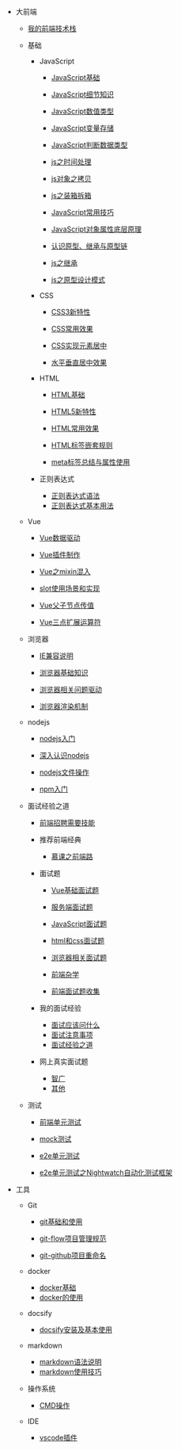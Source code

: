 * 大前端

	- [我的前端技术栈](知识笔记/大前端/前端技术栈.md)

	* 基础

		* JavaScript

			- [JavaScript基础](知识笔记/大前端/基础/JavaScript/JavaScript基础/JavaScript基础.md)
			- [JavaScript细节知识](知识笔记/大前端/基础/JavaScript/JavaScript基础/JavaScript细节知识.md)
			- [JavaScript数值类型](知识笔记/大前端/基础/JavaScript/JavaScript基础/JavaScript数值类型.md)
			- [JavaScript变量存储](知识笔记/大前端/基础/JavaScript/JavaScript基础/JavaScript变量存储.md)
			- [JavaScript判断数据类型](知识笔记/大前端/基础/JavaScript/JavaScript基础/JavaScript判断数据类型.md)
			- [js之时间处理](知识笔记/大前端/基础/JavaScript/JavaScript基础/js之时间处理.md)
			
			- [js对象之拷贝](知识笔记/大前端/基础/JavaScript/JavaScript深入学习/js对象之拷贝.md)
			- [js之装箱拆箱](知识笔记/大前端/基础/JavaScript/JavaScript深入学习/js之装箱拆箱.md)
			- [JavaScript常用技巧](知识笔记/大前端/基础/JavaScript/JavaScript深入学习/JavaScript常用技巧.md)
			- [JavaScript对象属性底层原理](知识笔记/大前端/基础/JavaScript/JavaScript深入学习/JavaScript对象属性底层原理.md)

			- [认识原型、继承与原型链](知识笔记/大前端/基础/JavaScript/js原型与原型链/认识原型、继承与原型链.md)
			- [js之继承](知识笔记/大前端/基础/JavaScript/js原型与原型链/js之继承.md)

			- [js之原型设计模式](知识笔记/大前端/基础/JavaScript/设计模式/原型设计模式.md)

		* CSS

			- [CSS3新特性](知识笔记/大前端/基础/HTML+CSS/CSS/CSS3新特性.md)
			- [CSS常用效果](知识笔记/大前端/基础/HTML+CSS/CSS/CSS常用效果.md)

			- [CSS实现元素居中](知识笔记/大前端/基础/HTML+CSS/CSS/布局/居中效果/CSS实现元素居中.md)
			- [水平垂直居中效果](知识笔记/大前端/基础/HTML+CSS/CSS/布局/居中效果/水平垂直居中效果.md)

		* HTML

			- [HTML基础](知识笔记/大前端/基础/HTML+CSS/HTML/HTML基础.md)
			- [HTML5新特性](知识笔记/大前端/基础/HTML+CSS/HTML/HTML5新特性.md)
			- [HTML常用效果](知识笔记/大前端/基础/HTML+CSS/HTML/HTML常用效果.md)
			- [HTML标签嵌套规则](知识笔记/大前端/基础/HTML+CSS/HTML/HTML标签嵌套规则.md)

			- [meta标签总结与属性使用](知识笔记/大前端/基础/HTML+CSS/HTML/meta标签总结与属性使用.md)

		* 正则表达式

			- [正则表达式语法](知识笔记/大前端/基础/正则表达式/正则表达式语法.md)
			- [正则表达式基本用法](知识笔记/大前端/基础/正则表达式/正则表达式基本用法.md)

	* Vue

		- [Vue数据驱动](知识笔记/大前端/Vue/Vue数据驱动.md)

		- [Vue插件制作](知识笔记/大前端/Vue/Vue高级应用/Vue插件制作.md)
		- [Vue之mixin混入](知识笔记/大前端/Vue/Vue高级应用/mixin混入.md)
		- [slot使用场景和实现](知识笔记/大前端/Vue/Vue高级应用/slot使用.md)

		- [Vue父子节点传值](知识笔记/大前端/Vue/Vue基础/Vue父子节点传值.md)

		- [Vue三点扩展运算符](知识笔记/大前端/Vue/Vue散点知识/Vue三点扩展运算符.md)

	* 浏览器

		- [IE兼容说明](知识笔记/大前端/浏览器/IE兼容说明.md)
		- [浏览器基础知识](知识笔记/大前端/浏览器/浏览器基础知识.md)
		- [浏览器相关问题驱动](知识笔记/大前端/浏览器/问题驱动.md)

		- [浏览器渲染机制](知识笔记/大前端/浏览器/浏览器渲染机制.md)

	* nodejs

		* [nodejs入门](知识笔记/大前端/nodejs/nodejs开发/nodejs入门.md)
		* [深入认识nodejs](知识笔记/大前端/nodejs/nodejs开发/深入认识nodejs.md)
		* [nodejs文件操作](知识笔记/大前端/nodejs/nodejs开发/nodejs文件操作.md)
		
		* [npm入门](知识笔记/大前端/nodejs/npm入门.md)

	* 面试经验之道

		- [前端招聘需要技能](知识笔记/大前端/面试/前端招聘需要技能.md)
		
		* 推荐前端经典

			- [慕课之前端路](知识笔记/大前端/面试/推荐前端经典/慕课推荐.md)

		* 面试题

			- [Vue基础面试题](知识笔记/大前端/面试/基础面试题/Vue基础面试题.md)
			- [服务端面试题](知识笔记/大前端/面试/基础面试题/服务端面试题.md)

			- [JavaScript面试题](知识笔记/大前端/面试/基础面试题/JavaScript面试题.md)
			- [html和css面试题](知识笔记/大前端/面试/基础面试题/html和css面试题.md)
			- [浏览器相关面试题](知识笔记/大前端/面试题/基础面试题/浏览器相关面试题.md)

			- [前端杂学](知识笔记/大前端/面试/基础面试题/前端杂学.md)
			- [前端面试题收集](知识笔记/大前端/面试/网上真实面试题/前端面试题收集.md)

		* 我的面试经验

			- [面试应该问什么](知识笔记/大前端/面试/面试应该问什么.md)
			- [面试注意事项](知识笔记/大前端/面试/面试注意事项.md)
			- [面试经验之道](知识笔记/大前端/面试/面试经验之道.md)

		* 网上真实面试题

			- [智广](知识笔记/大前端/面试/网上真实面试题/智广.md)
			- [其他](知识笔记/大前端/面试/网上真实面试题/其他.md)

	* 测试

		- [前端单元测试](知识笔记/大前端/测试/前端单元测试.md)

		- [mock测试](知识笔记/大前端/测试/mock/mock测试.md)

		- [e2e单元测试](知识笔记/大前端/测试/e2e单元测试/e2e单元测试.md)
		- [e2e单元测试之Nightwatch自动化测试框架](知识笔记/大前端/测试/e2e单元测试/e2e单元测试之Nightwatch自动化测试框架.md)
	
* 工具

	* Git

		- [git基础和使用](知识笔记/工具/版本控制/Git/git基础和使用.md)
		- [git-flow项目管理规范](知识笔记/工具/版本控制/Git/git-flow项目管理规范.md)
		
		- [git-github项目重命名](知识笔记/工具/版本控制/github项目重命名.md)

	* docker

		- [docker基础](知识笔记/工具/虚拟机/docker/docker基础.md)
		- [docker的使用](知识笔记/工具/虚拟机/docker/docker的使用.md)

	* docsify

		- [docsify安装及基本使用](开发积累/docsify/docsify安装及基本使用.md)
		
	* markdown

		- [markdown语法说明](知识笔记/工具/markdown/markdown语法说明.md)
		- [markdown使用技巧](知识笔记/工具/markdown/markdown使用技巧.md)
		
	* 操作系统

		- [CMD操作](知识笔记/工具/操作系统/CMD操作.md)
		
	* IDE

		- [vscode插件](知识笔记/工具/IDE/VSCode/vscode插件.md)

